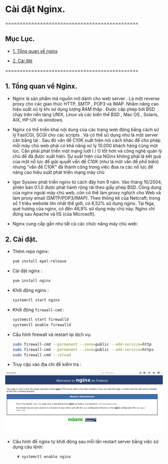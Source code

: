 # Cài đặt Nginx.

==============================================

## Mục Lục.

- [1. Tổng quan về nginx](#1)

- [2. Cài đặt](#2)

==============================================

<a name="1"></a>
## 1. Tổng quan về Nginx.

- Nginx là sản phẩm mã nguồn mở dành cho web server . Là một reverse proxy cho các giao thức HTTP, SMTP , POP3 và IMAP. Nhằm nâng cao hiệu suất xử lý khi sử dụng lượng RAM thấp . Được cấp phép bởi BSD chạy trên nền tảng UNIX, Linux và các biến thể BSD , Mac OS , Solaris, AIX, HP-UX và windows.

- Nginx có thể triển khai nội dung của các trang web động bằng cách sử lý FastCGI, SCGI  cho các scripts . Và có thể sử dụng như là một server cân bằng tải . Sau đó vấn đề C10K xuất hiện  nói cách khác để cho phép mỗi máy chủ web phải có khả năng xử lý 10.000 khách hàng cùng một lúc.  Cần phải phát triển một mạng lưới  I / O tốt hơn và công nghệ quản lý chủ đề đã được xuất hiện. Sự xuất hiện của NGinx không phải là kết quả của một nỗ lực để giải quyết vấn đề C10K (như là một vấn đề phổ biến) nhưng “vấn đề C10K” đã thành công trong việc đưa ra các  nỗ lực để nâng cao hiệu suất phát triển mạng máy chủ

- Igor Sysoev phát triển nginx từ cách đây hơn 9 năm. Vào tháng 10/2004, phiên bản 0.1.0 được phát hành rộng rãi theo giấy phép BSD. Công dụng của nginx ngoài máy chủ web, còn có thể làm proxy nghịch cho Web và làm proxy email (SMTP/POP3/IMAP). Theo thống kê của Netcraft, trong số 1 triệu website lớn nhất thế giới, có 6,52% sử dụng nginx. Tại Nga, quê hương của nginx, có đến 46,9% sử dụng máy chủ này. Nginx chỉ đứng sau Apache và IIS (của Microsoft).

- Nginx cung cấp gần như tất cả các chức năng máy chủ web:
<a name="2"></a>
## 2. Cài đặt.

- Thêm repo nginx:

    ```sh
    yum install epel-release
    ```

- Cài đặt nginx :

  ```sh
  yum install nginx

  ```

- Khởi động nginx :

  ```sh
  systemctl start nginx
  ```

- Khởi động `firewall-cmd` :

  ```sh
  systemctl start firewalld
  systemctl enable firewalld
  ```

- Cấu hình firewall  và restart lại dịch vụ:

  ```sh
  sudo firewall-cmd --permanent --zone=public --add-service=http 
  sudo firewall-cmd --permanent --zone=public --add-service=https
  sudo firewall-cmd --reload

  ```

- Truy cập vào địa chỉ để kiểm tra :

![centos_install](/images/centos_install.png)

- Cấu hình để nginx tự khởi động sau mỗi lần restart server bằng việc sử dụng câu lệnh:

        # systemctl enable nginx